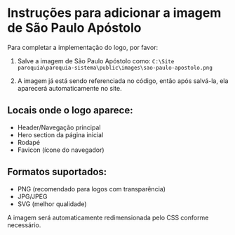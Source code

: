 # Instruções para adicionar a imagem de São Paulo Apóstolo

Para completar a implementação do logo, por favor:

1. Salve a imagem de São Paulo Apóstolo como: 
   `C:\Site paroquia\paroquia-sistema\public\images\sao-paulo-apostolo.png`

2. A imagem já está sendo referenciada no código, então após salvá-la, 
   ela aparecerá automaticamente no site.

## Locais onde o logo aparece:
- Header/Navegação principal
- Hero section da página inicial  
- Rodapé
- Favicon (ícone do navegador)

## Formatos suportados:
- PNG (recomendado para logos com transparência)
- JPG/JPEG 
- SVG (melhor qualidade)

A imagem será automaticamente redimensionada pelo CSS conforme necessário.